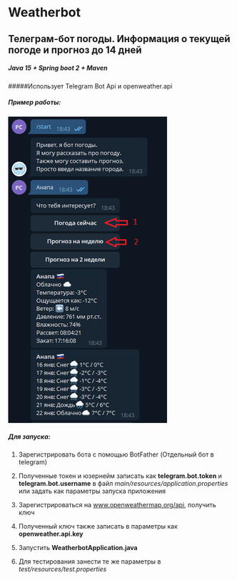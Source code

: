 # Weatherbot
## Телеграм-бот погоды. Информация о текущей погоде и прогноз до 14 дней
##### Java 15 + Spring boot 2 + Maven
#####Использует Telegram Bot Api и openweather.api


##### Пример работы:
![Пример работы](pics/Weatherbot.png)

##### Для запуска:
1) Зарегистрировать бота с помощью BotFather (Отдельный бот в telegram)

2) Полученные токен и юзернейм записать как **telegram.bot.token** и **telegram.bot.username** 
в файл *main/resources/application.properties* или задать как параметры запуска приложения 

3) Зарегистрироваться на www.openweathermap.org/api, получить ключ

4) Полученный ключ также записать в параметры как **openweather.api.key**

5) Запустить **WeatherbotApplication.java**

6) Для тестирования занести те же параметры в *test/resources/test.properties*